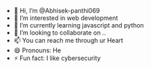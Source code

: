 - 👋 Hi, I’m @Abhisek-panthi069
- 👀 I’m interested in web development
- 🌱 I’m currently learning javascript and python
- 💞️ I’m looking to collaborate on ..
- 📫 You can reach me through ur Heart
- 😄 Pronouns: He
- ⚡ Fun fact: I like cybersecurity

<!---
Abhisek-panthi069/Abhisek-panthi069 is a ✨ special ✨ repository because its `README.md` (this file) appears on your GitHub profile.
You can click the Preview link to take a look at your changes.
--->
